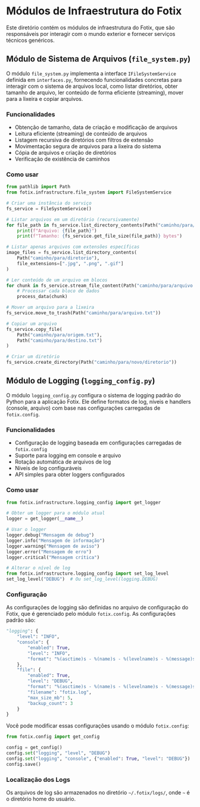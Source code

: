 # Módulos de Infraestrutura do Fotix

Este diretório contém os módulos de infraestrutura do Fotix, que são responsáveis por interagir com o mundo exterior e fornecer serviços técnicos genéricos.

## Módulo de Sistema de Arquivos (`file_system.py`)

O módulo `file_system.py` implementa a interface `IFileSystemService` definida em `interfaces.py`, fornecendo funcionalidades concretas para interagir com o sistema de arquivos local, como listar diretórios, obter tamanho de arquivo, ler conteúdo de forma eficiente (streaming), mover para a lixeira e copiar arquivos.

### Funcionalidades

- Obtenção de tamanho, data de criação e modificação de arquivos
- Leitura eficiente (streaming) de conteúdo de arquivos
- Listagem recursiva de diretórios com filtros de extensão
- Movimentação segura de arquivos para a lixeira do sistema
- Cópia de arquivos e criação de diretórios
- Verificação de existência de caminhos

### Como usar

```python
from pathlib import Path
from fotix.infrastructure.file_system import FileSystemService

# Criar uma instância do serviço
fs_service = FileSystemService()

# Listar arquivos em um diretório (recursivamente)
for file_path in fs_service.list_directory_contents(Path("caminho/para/diretorio")):
    print(f"Arquivo: {file_path}")
    print(f"Tamanho: {fs_service.get_file_size(file_path)} bytes")

# Listar apenas arquivos com extensões específicas
image_files = fs_service.list_directory_contents(
    Path("caminho/para/diretorio"),
    file_extensions=[".jpg", ".png", ".gif"]
)

# Ler conteúdo de um arquivo em blocos
for chunk in fs_service.stream_file_content(Path("caminho/para/arquivo.txt")):
    # Processar cada bloco de dados
    process_data(chunk)

# Mover um arquivo para a lixeira
fs_service.move_to_trash(Path("caminho/para/arquivo.txt"))

# Copiar um arquivo
fs_service.copy_file(
    Path("caminho/para/origem.txt"),
    Path("caminho/para/destino.txt")
)

# Criar um diretório
fs_service.create_directory(Path("caminho/para/novo/diretorio"))
```

## Módulo de Logging (`logging_config.py`)

O módulo `logging_config.py` configura o sistema de logging padrão do Python para a aplicação Fotix. Ele define formatos de log, níveis e handlers (console, arquivo) com base nas configurações carregadas de `fotix.config`.

### Funcionalidades

- Configuração de logging baseada em configurações carregadas de `fotix.config`
- Suporte para logging em console e arquivo
- Rotação automática de arquivos de log
- Níveis de log configuráveis
- API simples para obter loggers configurados

### Como usar

```python
from fotix.infrastructure.logging_config import get_logger

# Obter um logger para o módulo atual
logger = get_logger(__name__)

# Usar o logger
logger.debug("Mensagem de debug")
logger.info("Mensagem de informação")
logger.warning("Mensagem de aviso")
logger.error("Mensagem de erro")
logger.critical("Mensagem crítica")

# Alterar o nível de log
from fotix.infrastructure.logging_config import set_log_level
set_log_level("DEBUG")  # Ou set_log_level(logging.DEBUG)
```

### Configuração

As configurações de logging são definidas no arquivo de configuração do Fotix, que é gerenciado pelo módulo `fotix.config`. As configurações padrão são:

```python
"logging": {
    "level": "INFO",
    "console": {
        "enabled": True,
        "level": "INFO",
        "format": "%(asctime)s - %(name)s - %(levelname)s - %(message)s"
    },
    "file": {
        "enabled": True,
        "level": "DEBUG",
        "format": "%(asctime)s - %(name)s - %(levelname)s - %(message)s",
        "filename": "fotix.log",
        "max_size_mb": 5,
        "backup_count": 3
    }
}
```

Você pode modificar essas configurações usando o módulo `fotix.config`:

```python
from fotix.config import get_config

config = get_config()
config.set("logging", "level", "DEBUG")
config.set("logging", "console", {"enabled": True, "level": "DEBUG"})
config.save()
```

### Localização dos Logs

Os arquivos de log são armazenados no diretório `~/.fotix/logs/`, onde `~` é o diretório home do usuário.

